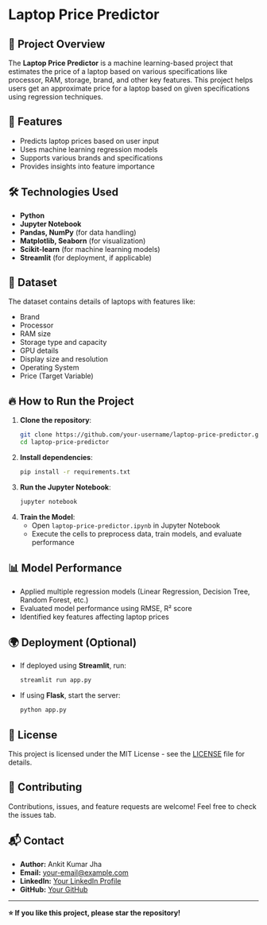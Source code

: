# Laptop Price Predictor

## 📌 Project Overview

The **Laptop Price Predictor** is a machine learning-based project that estimates the price of a laptop based on various specifications like processor, RAM, storage, brand, and other key features. This project helps users get an approximate price for a laptop based on given specifications using regression techniques.

## 🚀 Features

- Predicts laptop prices based on user input
- Uses machine learning regression models
- Supports various brands and specifications
- Provides insights into feature importance

## 🛠️ Technologies Used

- **Python**
- **Jupyter Notebook**
- **Pandas, NumPy** (for data handling)
- **Matplotlib, Seaborn** (for visualization)
- **Scikit-learn** (for machine learning models)
- **Streamlit** (for deployment, if applicable)

## 📂 Dataset

The dataset contains details of laptops with features like:

- Brand
- Processor
- RAM size
- Storage type and capacity
- GPU details
- Display size and resolution
- Operating System
- Price (Target Variable)

## 🔥 How to Run the Project

1. **Clone the repository**:
   ```sh
   git clone https://github.com/your-username/laptop-price-predictor.git
   cd laptop-price-predictor
   ```
2. **Install dependencies**:
   ```sh
   pip install -r requirements.txt
   ```
3. **Run the Jupyter Notebook**:
   ```sh
   jupyter notebook
   ```
4. **Train the Model**:
   - Open `laptop-price-predictor.ipynb` in Jupyter Notebook
   - Execute the cells to preprocess data, train models, and evaluate performance

## 📊 Model Performance

- Applied multiple regression models (Linear Regression, Decision Tree, Random Forest, etc.)
- Evaluated model performance using RMSE, R² score
- Identified key features affecting laptop prices

## 🌍 Deployment (Optional)

- If deployed using **Streamlit**, run:
  ```sh
  streamlit run app.py
  ```
- If using **Flask**, start the server:
  ```sh
  python app.py
  ```

## 📜 License

This project is licensed under the MIT License - see the [LICENSE](LICENSE) file for details.

## 🤝 Contributing

Contributions, issues, and feature requests are welcome! Feel free to check the issues tab.

## 📬 Contact

- **Author:** Ankit Kumar Jha
- **Email:** [your-email@example.com](mailto\:your-email@example.com)
- **LinkedIn:** [Your LinkedIn Profile](https://linkedin.com/in/your-profile)
- **GitHub:** [Your GitHub](https://github.com/your-username)

---

**⭐ If you like this project, please star the repository!**

